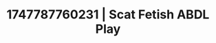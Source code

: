 ---
categories:
- Skin worship
- Gymnastics
- Glowing skin
- Mindful sex
- Nighttime romance
image: /assets/images/1747787760231.jpg
layout: post
seo:
  description: Featured content with high-quality ABDL Play, Scat Fetish. HD images
    available.
  keywords: ABDL Play, Scat Fetish
  og_image: /assets/images/1747787760231.jpg
  schema_type: VisualArtwork
tags:
- '#1747787760231'
- Scat Fetish
- ABDL Play
title: 1747787760231 | Scat Fetish ABDL Play
---